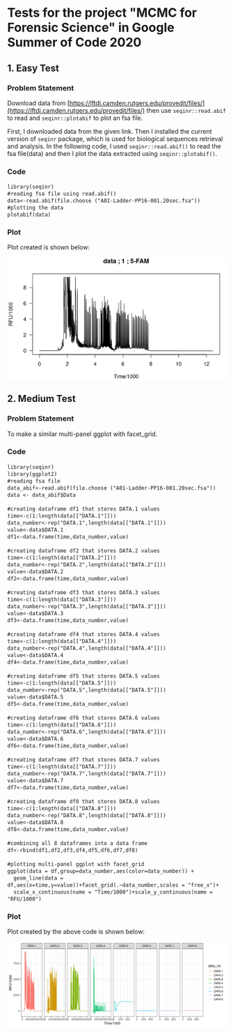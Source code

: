 # Tests for the project "MCMC for Forensic Science" in Google Summer of Code 2020

## 1. Easy Test

### Problem Statement

Download data from [https://lftdi.camden.rutgers.edu/provedit/files/](https://lftdi.camden.rutgers.edu/provedit/files/) then use `seqinr::read.abif` to read and `seqinr::plotabif` to plot an fsa file.

First, I downloaded data from the given link. Then I installed the current version of `seqinr` package, which is used for biological sequences retrieval and analysis. In the following code, I used `seqinr::read.abif()` to read the fsa file(data) and then I plot the data extracted using `seqinr::plotabif()`.

### Code

```
library(seqinr)
#reading fsa file using read.abif()
data<-read.abif(file.choose ("A01-Ladder-PP16-001.20sec.fsa"))
#plotting the data
plotabif(data)
```
### Plot

Plot created is shown below:

![](Easy_Test/easytest_output.png)

## 2. Medium Test

### Problem Statement

To make a similar multi-panel ggplot with facet_grid.

### Code

```
library(seqinr)
library(ggplot2)
#reading fsa file
data_abif<-read.abif(file.choose ("A01-Ladder-PP16-001.20sec.fsa"))
data <- data_abif$Data

#creating dataframe df1 that stores DATA.1 values
time<-c(1:length(data[["DATA.1"]]))
data_number<-rep("DATA.1",length(data[["DATA.1"]]))
value<-data$DATA.1
df1<-data.frame(time,data_number,value)

#creating dataframe df2 that stores DATA.2 values
time<-c(1:length(data[["DATA.2"]]))
data_number<-rep("DATA.2",length(data[["DATA.2"]]))
value<-data$DATA.2
df2<-data.frame(time,data_number,value)

#creating dataframe df3 that stores DATA.3 values
time<-c(1:length(data[["DATA.3"]]))
data_number<-rep("DATA.3",length(data[["DATA.3"]]))
value<-data$DATA.3
df3<-data.frame(time,data_number,value)

#creating dataframe df4 that stores DATA.4 values
time<-c(1:length(data[["DATA.4"]]))
data_number<-rep("DATA.4",length(data[["DATA.4"]]))
value<-data$DATA.4
df4<-data.frame(time,data_number,value)

#creating dataframe df5 that stores DATA.5 values
time<-c(1:length(data[["DATA.5"]]))
data_number<-rep("DATA.5",length(data[["DATA.5"]]))
value<-data$DATA.5
df5<-data.frame(time,data_number,value)

#creating dataframe df6 that stores DATA.6 values
time<-c(1:length(data[["DATA.6"]]))
data_number<-rep("DATA.6",length(data[["DATA.6"]]))
value<-data$DATA.6
df6<-data.frame(time,data_number,value)

#creating dataframe df7 that stores DATA.7 values
time<-c(1:length(data[["DATA.7"]]))
data_number<-rep("DATA.7",length(data[["DATA.7"]]))
value<-data$DATA.7
df7<-data.frame(time,data_number,value)

#creating dataframe df8 that stores DATA.8 values
time<-c(1:length(data[["DATA.8"]]))
data_number<-rep("DATA.8",length(data[["DATA.8"]]))
value<-data$DATA.8
df8<-data.frame(time,data_number,value)

#combining all 8 dataframes into a data frame
df<-rbind(df1,df2,df3,df4,df5,df6,df7,df8)

#plotting multi-panel ggplot with facet_grid
ggplot(data = df,group=data_number,aes(color=data_number)) +
  geom_line(data = df,aes(x=time,y=value))+facet_grid(.~data_number,scales = "free_x")+
  scale_x_continuous(name = "Time/1000")+scale_y_continuous(name = "RFU/1000")
```
### Plot

Plot created by the above code is shown below:

![](Medium_Test/mediumtest_output.png)
